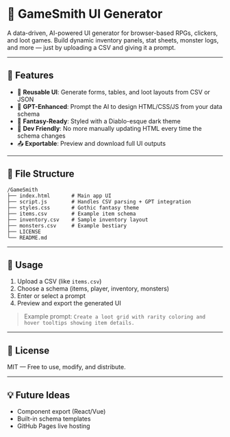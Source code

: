 # 🧩 GameSmith UI Generator

A data-driven, AI-powered UI generator for browser-based RPGs, clickers, and loot games. Build dynamic inventory panels, stat sheets, monster logs, and more — just by uploading a CSV and giving it a prompt.

---

## 🚀 Features

- 🔄 **Reusable UI**: Generate forms, tables, and loot layouts from CSV or JSON
- 🧠 **GPT-Enhanced**: Prompt the AI to design HTML/CSS/JS from your data schema
- 🧙 **Fantasy-Ready**: Styled with a Diablo-esque dark theme
- 🧰 **Dev Friendly**: No more manually updating HTML every time the schema changes
- 📤 **Exportable**: Preview and download full UI outputs

---

## 📁 File Structure

```
/GameSmith
├── index.html       # Main app UI
├── script.js        # Handles CSV parsing + GPT integration
├── styles.css       # Gothic fantasy theme
├── items.csv        # Example item schema
├── inventory.csv    # Sample inventory layout
├── monsters.csv     # Example bestiary
├── LICENSE
└── README.md
```

---

## 🧪 Usage

1. Upload a CSV (like `items.csv`)
2. Choose a schema (items, player, inventory, monsters)
3. Enter or select a prompt
4. Preview and export the generated UI

> Example prompt:
> `Create a loot grid with rarity coloring and hover tooltips showing item details.`

---

## 🧾 License

MIT — Free to use, modify, and distribute.

---

## 💡 Future Ideas

- Component export (React/Vue)
- Built-in schema templates
- GitHub Pages live hosting

